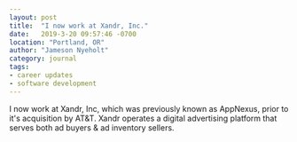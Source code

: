 ```yaml
---
layout: post
title:  "I now work at Xandr, Inc."
date:   2019-3-20 09:57:46 -0700
location: "Portland, OR"
author: "Jameson Nyeholt"
category: journal
tags:
- career updates
- software development
---
```


I now work at Xandr, Inc, which was previously known as AppNexus, prior to it's acquisition by AT&T.  Xandr operates a digital advertising platform that serves both ad buyers & ad inventory sellers.
